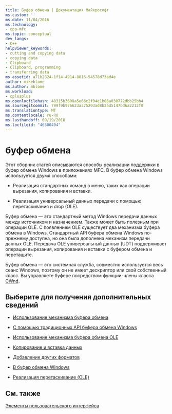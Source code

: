 ```yaml
---
title: Буфер обмена | Документация Майкрософт
ms.custom: ''
ms.date: 11/04/2016
ms.technology:
- cpp-mfc
ms.topic: conceptual
dev_langs:
- C++
helpviewer_keywords:
- cutting and copying data
- copying data
- Clipboard
- Clipboard, programming
- transferring data
ms.assetid: a71b2824-1f14-4914-8816-54578d73ad4e
author: mikeblome
ms.author: mblome
ms.workload:
- cplusplus
ms.openlocfilehash: 48315b3608a5e66c2f94e1b06a038772dbb25bb4
ms.sourcegitcommit: 799f9b976623a375203ad8b2ad5147bd6a2212f0
ms.translationtype: MT
ms.contentlocale: ru-RU
ms.lasthandoff: 09/19/2018
ms.locfileid: "46380494"
---
```

# <a name="clipboard"></a>буфер обмена

Этот сборник статей описываются способы реализации поддержки в буфер обмена Windows в приложениях MFC. В буфер обмена Windows используется двумя способами:

- Реализация стандартных команд в меню, таких как операции вырезания, копирования и вставки.

- Реализация универсальный данных передачи с помощью перетаскивания и drop (OLE).

Буфер обмена — это стандартный метод Windows передачи данных между источником и назначением. Также может быть полезным при операции OLE. С появлением OLE существует два механизма буфера обмена в Windows. Стандартный API буфера обмена Windows по-прежнему доступна, но она была дополнена механизм передачи данных OLE. Передача OLE универсальный данных (UDT) поддерживает операции вырезания, копирования и вставки с буфером обмена и перетащите.

Буфер обмена — это системная служба, совместно используется весь сеанс Windows, поэтому он не имеет дескриптор или свой собственный класс. Вы управляете буфере посредством функции-члены класса [CWnd](../mfc/reference/cwnd-class.md).

## <a name="what-do-you-want-to-know-more-about"></a>Выберите для получения дополнительных сведений

- [Использование механизма буфера обмена](../mfc/clipboard-when-to-use-each-clipboard-mechanism.md)

- [С помощью традиционных API буфера обмена Windows](../mfc/clipboard-using-the-windows-clipboard.md)

- [Использование механизма буфера обмена OLE](../mfc/clipboard-using-the-ole-clipboard-mechanism.md)

- [Копирование и вставка данных](../mfc/clipboard-copying-and-pasting-data.md)

- [Добавление других форматов](../mfc/clipboard-adding-other-formats.md)

- [В буфер обмена Windows](https://msdn.microsoft.com/library/ms648709)

- [Реализация перетаскивание (OLE)](../mfc/drag-and-drop-ole.md)

## <a name="see-also"></a>См. также

[Элементы пользовательского интерфейса](../mfc/user-interface-elements-mfc.md)
